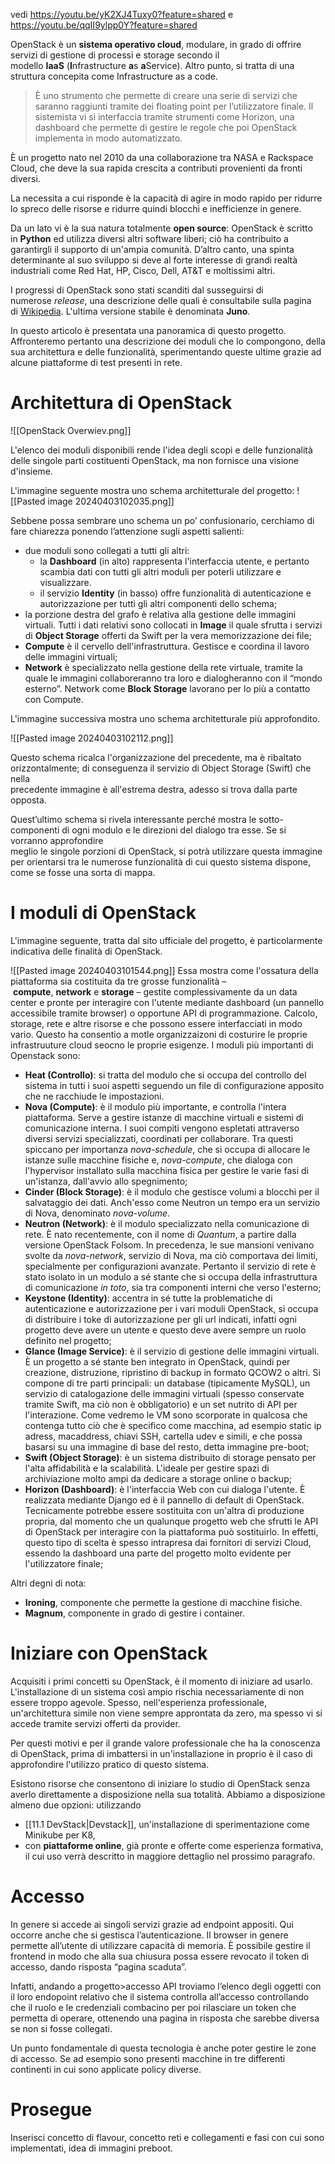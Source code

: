 vedi https://youtu.be/yK2XJ4Tuxy0?feature=shared e https://youtu.be/qqII9ylpp0Y?feature=shared

OpenStack è un **sistema operativo cloud**, modulare, in grado di offrire servizi di gestione di processi e storage secondo il modello **IaaS** (**I**nfrastructure **a**s **a**Service).
Altro punto, si tratta di una struttura concepita come Infrastructure as a code. 

> È uno strumento che permette di creare una serie di servizi che saranno raggiunti tramite dei floating point per l’utilizzatore finale. Il sistemista vi si interfaccia tramite strumenti come Horizon, una dashboard che permette di gestire le regole che poi OpenStack implementa in modo automatizzato.

È un progetto nato nel 2010 da una collaborazione tra NASA e Rackspace Cloud, che deve la sua rapida crescita a contributi provenienti da fronti diversi.  

La necessita a cui risponde è la capacità di agire in modo rapido per ridurre lo spreco delle risorse e ridurre quindi blocchi e inefficienze in genere. 

Da un lato vi è la sua natura totalmente **open source**: OpenStack è scritto in **Python** ed utilizza diversi altri software liberi; ciò ha contribuito a garantirgli il supporto di un'ampia comunità. D’altro canto, una spinta determinante al suo sviluppo si deve al forte interesse di grandi realtà industriali come Red Hat, HP, Cisco, Dell, AT&T e moltissimi altri.

I progressi di OpenStack sono stati scanditi dal susseguirsi di numerose _release_, una descrizione delle quali è consultabile sulla pagina di [Wikipedia](https://wiki.openstack.org/wiki/Releases). L'ultima versione stabile è denominata **Juno**.

In questo articolo è presentata una panoramica di questo progetto. Affronteremo pertanto una descrizione dei moduli che lo compongono, della sua architettura e delle funzionalità, sperimentando queste ultime grazie ad alcune piattaforme di test presenti in rete.
# Architettura di OpenStack

![[OpenStack Overwiev.png]]

L'elenco dei moduli disponibili rende l'idea degli scopi e delle funzionalità delle singole parti costituenti OpenStack, ma non fornisce una visione d'insieme.

L'immagine seguente mostra uno schema architetturale del progetto:
![[Pasted image 20240403102035.png]]

Sebbene possa sembrare uno schema un po’ confusionario, cerchiamo di fare chiarezza ponendo l’attenzione sugli aspetti salienti:

- due moduli sono collegati a tutti gli altri: 
	- la **Dashboard** (in alto) rappresenta l'interfaccia utente, e pertanto scambia dati con tutti gli altri moduli per poterli utilizzare e visualizzare. 
	- il servizio **Identity** (in basso) offre funzionalità di autenticazione e autorizzazione per tutti gli altri componenti dello schema;
- la porzione destra del grafo è relativa alla gestione delle immagini virtuali. Tutti i dati relativi sono collocati in **Image** il quale sfrutta i servizi di **Object Storage** offerti da Swift per la vera memorizzazione dei file;
- **Compute** è il cervello dell'infrastruttura. Gestisce e coordina il lavoro delle immagini virtuali;
- **Network** è specializzato nella gestione della rete virtuale, tramite la quale le immagini collaboreranno tra loro e dialogheranno con il  “mondo esterno”. Network come **Block Storage** lavorano per lo più a contatto con Compute.

L'immagine successiva mostra uno schema architetturale più approfondito.

![[Pasted image 20240403102112.png]]

Questo schema ricalca l'organizzazione del precedente, ma è ribaltato orizzontalmente; di conseguenza il servizio di Object Storage (Swift) che nella  
precedente immagine è all'estrema destra, adesso si trova dalla parte opposta.

Quest’ultimo schema si rivela interessante perché mostra le sotto-componenti di ogni modulo e le direzioni del dialogo tra esse. Se si vorranno approfondire  
meglio le singole porzioni di OpenStack, si potrà utilizzare questa immagine per orientarsi tra le numerose funzionalità di cui questo sistema dispone,  
come se fosse una sorta di mappa.

# I moduli di OpenStack

L'immagine seguente, tratta dal sito ufficiale del progetto, è particolarmente indicativa delle finalità di OpenStack.

![[Pasted image 20240403101544.png]]
Essa mostra come l'ossatura della piattaforma sia costituita da tre grosse funzionalità – **compute**, **network** e **storage** – gestite complessivamente da un data center e pronte per interagire con l'utente mediante dashboard (un pannello accessibile tramite browser) o opportune API di programmazione.
Calcolo, storage, rete e altre risorse e che possono essere interfacciati in modo vario. Questo ha consentio a motle organizzaizoni di costurire le proprie infrastruuture cloud seocno le proprie esigenze. 
I moduli più importanti di Openstack sono:

- **Heat (Controllo)**: si tratta del modulo che si occupa del controllo del sistema in tutti i suoi aspetti seguendo un file di configurazione apposito che ne racchiude le impostazioni.
- **Nova (Compute)**: è il modulo più importante, e controlla l'intera piattaforma. Serve a gestire istanze di macchine virtuali e sistemi di comunicazione interna. I suoi compiti vengono espletati attraverso diversi servizi specializzati, coordinati per collaborare. Tra questi spiccano per importanza _nova-schedule_, che si occupa di allocare le istanze sulle macchine fisiche e, _nova-compute_, che dialoga con l'hypervisor installato sulla macchina fisica per gestire le varie fasi di un'istanza, dall'avvio allo spegnimento;
- **Cinder (Block Storage)**: è il modulo che gestisce volumi a blocchi per il salvataggio dei dati. Anch'esso come Neutron un tempo era un servizio di Nova, denominato _nova-volume_.
- **Neutron (Network)**: è il modulo specializzato nella comunicazione di rete. È nato recentemente, con il nome di _Quantum_, a partire dalla versione OpenStack Folsom. In precedenza, le sue mansioni venivano svolte da _nova-network_, servizio di Nova, ma ciò comportava dei  limiti, specialmente per configurazioni avanzate. Pertanto il servizio di rete è stato isolato in un modulo a sé stante che si occupa della infrastruttura di comunicazione _in toto_, sia tra componenti interni che verso l'esterno;
- **Keystone (Identity)**: accentra in sé tutte la problematiche di autenticazione e autorizzazione per i vari moduli OpenStack, si occupa di distribuire i toke di autorizzazione per gli url indicati, infatti ogni progetto deve avere un utente e questo deve avere sempre un ruolo definito nel progetto;
- **Glance (Image Service)**: è il servizio di gestione delle immagini virtuali. È un progetto a sé stante ben integrato in OpenStack, quindi per creazione, distruzione, ripristino di backup in formato QCOW2 o altri. Si compone di tre parti principali: un database (tipicamente MySQL), un servizio di catalogazione delle immagini virtuali (spesso conservate tramite Swift, ma ciò non è obbligatorio) e un set nutrito di API per l'interazione. Come vedremo le VM sono scorporate in qualcosa che contenga tutto ciò che è specifico come macchina, ad esempio static ip adress, macaddress, chiavi SSH, cartella udev e simili, e che possa basarsi su una immagine di base del resto, detta immagine pre-boot;
-  **Swift (Object Storage)**: è un sistema distribuito di storage pensato per l'alta affidabilità e la scalabilità. L'ideale per gestire spazi di archiviazione molto ampi da dedicare a storage online o backup;
- **Horizon (Dashboard)**: è l'interfaccia Web con cui dialoga l'utente. È realizzata mediante Django ed è il pannello di default di  OpenStack. Tecnicamente potrebbe essere sostituita con un'altra di produzione propria, dal momento che un qualunque progetto web che sfrutti le API di  OpenStack per interagire con la piattaforma può sostituirlo. In effetti, questo tipo di scelta è spesso intrapresa dai fornitori di servizi Cloud, essendo  la dashboard una parte del progetto molto evidente per l'utilizzatore finale;

Altri degni di nota: 
- **Ironing**, componente che permette la gestione di macchine fisiche. 
- **Magnum**, componente in grado di gestire i container.

# Iniziare con OpenStack

Acquisiti i primi concetti su OpenStack, è il momento di iniziare ad usarlo. L'installazione di un sistema così ampio rischia necessariamente di non essere troppo agevole. Spesso, nell'esperienza professionale, un'architettura simile non viene sempre approntata da zero, ma spesso vi si accede tramite servizi offerti da provider.

Per questi motivi e per il grande valore professionale che ha la conoscenza di OpenStack, prima di imbattersi in un'installazione in proprio è il caso di approfondire l'utilizzo pratico di questo sistema.

Esistono risorse che consentono di iniziare lo studio di OpenStack senza averlo direttamente a disposizione nella sua totalità. Abbiamo a disposizione almeno due opzioni: utilizzando 
- [[11.1 DevStack|Devstack]], un'installazione di sperimentazione come Minikube per K8, 
- con **piattaforme online**, già pronte e offerte come esperienza formativa, il cui uso verrà descritto in maggiore dettaglio nel prossimo paragrafo.

# Accesso 

In genere si accede ai singoli servizi grazie ad endpoint appositi. Qui occorre anche che si gestisca l’autenticazione. Il browser in genere permette all’utente di utilizzare capacità di memoria. È possibile gestire il frontend in modo che alla sua chiusura possa essere revocato il token di accesso, dando risposta “pagina scaduta”. 

Infatti, andando a progetto>accesso API troviamo l’elenco degli oggetti con il loro endopoint relativo che il sistema controlla all’accesso controllando che il ruolo e le credenziali combacino per poi rilasciare un token che permetta di operare, ottenendo una pagina in risposta che sarebbe diversa se non si fosse collegati. 

Un punto fondamentale di questa tecnologia è anche poter gestire le zone di accesso. Se ad esempio sono presenti macchine in tre differenti continenti in cui sono applicate policy diverse. 

# Prosegue

Inserisci concetto di flavour, concetto reti e collegamenti e fasi con cui sono implementati, idea di immagini preboot. 